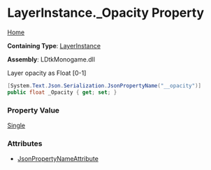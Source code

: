 # LayerInstance\.\_Opacity Property

[Home](../../../README.md)

**Containing Type**: [LayerInstance](../README.md)

**Assembly**: LDtkMonogame\.dll

  
Layer opacity as Float \[0\-1\]

```csharp
[System.Text.Json.Serialization.JsonPropertyName("__opacity")]
public float _Opacity { get; set; }
```

### Property Value

[Single](https://docs.microsoft.com/en-us/dotnet/api/system.single)

### Attributes

* [JsonPropertyNameAttribute](https://docs.microsoft.com/en-us/dotnet/api/system.text.json.serialization.jsonpropertynameattribute)

